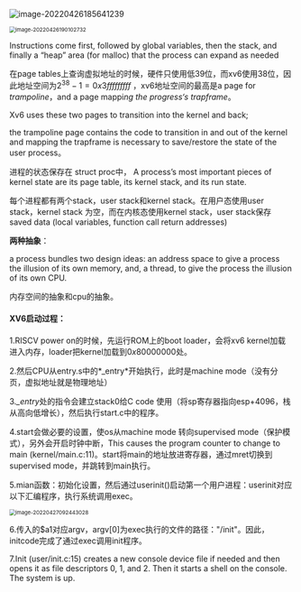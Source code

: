 ![image-20220426185641239](https://typora-1306385380.cos.ap-nanjing.myqcloud.com/img/image-20220426185641239.png)



<img src="https://typora-1306385380.cos.ap-nanjing.myqcloud.com/img/image-20220426190102732.png" alt="image-20220426190102732" style="zoom:67%;" />

 Instructions come first, followed by global variables, then the stack, and finally a “heap” area (for malloc) that the process can expand as needed



在page tables上查询虚拟地址的时候，硬件只使用低39位，而xv6使用38位，因此地址空间为$2^{38} − 1 = 0x3fffffffff$ ，xv6地址空间的最高是a page for *trampoline*，and a page mappi*ng the progress‘s trapframe*。

Xv6 uses these two pages to transition into the kernel and back; 

the trampoline page contains the code to transition in and out of the kernel and mapping the trapframe is necessary to save/restore the state of the user process。

进程的状态保存在 struct proc中， A process’s most important pieces of kernel state are its page table, its kernel stack, and its run state.

每个进程都有两个stack，user stack和kernel stack。在用户态使用user stack，kernel stack 为空，而在内核态使用kernel stack，user stack保存saved data (local variables, function call return addresses)

**两种抽象**：

a process bundles two design ideas: an address space to give a process the illusion of its own memory, and, a thread, to give the process the illusion of its own CPU. 

内存空间的抽象和cpu的抽象。



#### XV6启动过程：

1.RISCV power on的时候，先运行ROM上的boot loader，会将xv6 kernel加载进入内存，loader把kernel加载到$0x80000000$处。

2.然后CPU从entry.s中的*_entry*开始执行，此时是machine mode（没有分页，虚拟地址就是物理地址）

3.*_entry*处的指令会建立stack0给C code 使用（将sp寄存器指向esp+4096，栈从高向低增长），然后执行start.c中的程序。

4.start会做必要的设置，使os从machine mode 转向supervised mode（保护模式），另外会开启时钟中断，This causes the program counter to change to main (kernel/main.c:11)。start将main的地址放进寄存器，通过mret切换到supervised mode，并跳转到main执行。

5.mian函数：初始化设置，然后通过userinit()启动第一个用户进程：userinit对应以下汇编程序，执行系统调用exec。

<img src="https://typora-1306385380.cos.ap-nanjing.myqcloud.com/img/image-20220427092443028.png" alt="image-20220427092443028" style="zoom:67%;" />

6.传入的$a1对应argv，argv[0]为exec执行的文件的路径："/init\"。因此，initcode完成了通过exec调用init程序。

7.Init (user/init.c:15) creates a new console device file if needed and then opens it as file descriptors 0, 1, and 2. Then it starts a shell on the console. The system is up.

